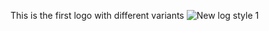 This is the first logo with different variants
![New log style 1](https://user-images.githubusercontent.com/105361517/229293643-61ee5981-b230-4b36-8f72-1d9243688aa7.png)
